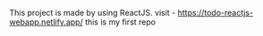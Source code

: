 This project is made by using ReactJS. 
visit - https://todo-reactjs-webapp.netlify.app/
this is my first repo